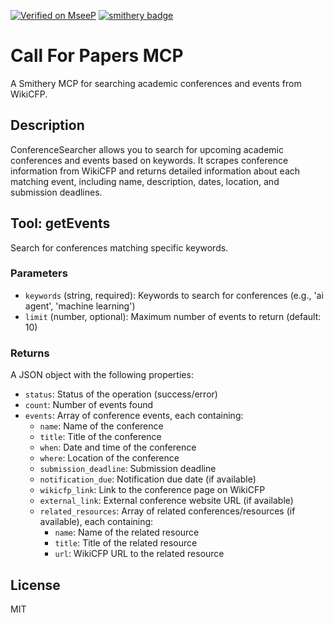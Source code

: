 [![Verified on MseeP](https://mseep.ai/badge.svg)](https://mseep.ai/app/090f67e7-6918-449f-963e-c9ef31dc2aa9)
[![smithery badge](https://smithery.ai/badge/@alperenkocyigit/call-for-papers-mcp)](https://smithery.ai/server/@alperenkocyigit/call-for-papers-mcp)

# Call For Papers MCP

A Smithery MCP for searching academic conferences and events from WikiCFP.

## Description

ConferenceSearcher allows you to search for upcoming academic conferences and events based on keywords. It scrapes conference information from WikiCFP and returns detailed information about each matching event, including name, description, dates, location, and submission deadlines.

## Tool: getEvents

Search for conferences matching specific keywords.

### Parameters

- `keywords` (string, required): Keywords to search for conferences (e.g., 'ai agent', 'machine learning')
- `limit` (number, optional): Maximum number of events to return (default: 10)

### Returns

A JSON object with the following properties:

- `status`: Status of the operation (success/error)
- `count`: Number of events found
- `events`: Array of conference events, each containing:
  - `name`: Name of the conference
  - `title`: Title of the conference
  - `when`: Date and time of the conference
  - `where`: Location of the conference
  - `submission_deadline`: Submission deadline
  - `notification_due`: Notification due date (if available)
  - `wikicfp_link`: Link to the conference page on WikiCFP
  - `external_link`: External conference website URL (if available)
  - `related_resources`: Array of related conferences/resources (if available), each containing:
    - `name`: Name of the related resource
    - `title`: Title of the related resource
    - `url`: WikiCFP URL to the related resource

## License

MIT